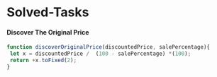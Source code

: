 # Solved-Tasks
#### Discover The Original Price
````javascript
function discoverOriginalPrice(discountedPrice, salePercentage){
 let x = discountedPrice /  (100 - salePercentage) *(100);
 return +x.toFixed(2);
}
````











